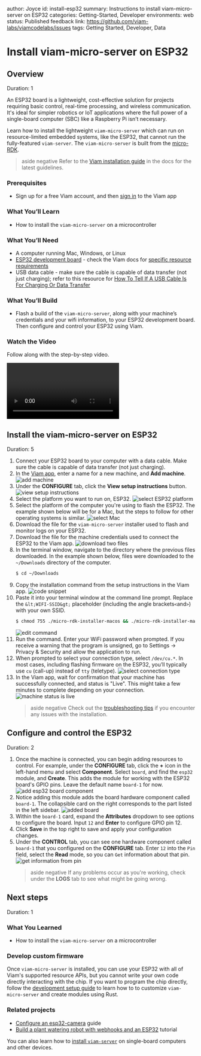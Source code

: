 author: Joyce
id: install-esp32
summary: Instructions to install viam-micro-server on ESP32
categories: Getting-Started, Developer
environments: web
status: Published
feedback link: https://github.com/viam-labs/viamcodelabs/issues
tags: Getting Started, Developer, Data

# Install viam-micro-server on ESP32

<!-- ------------------------ -->

## Overview

Duration: 1

An ESP32 board is a lightweight, cost-effective solution for projects requiring basic control, real-time processing, and wireless communication. It's ideal for simpler robotics or IoT applications where the full power of a single-board computer (SBC) like a Raspberry Pi isn’t necessary.

Learn how to install the lightweight `viam-micro-server` which can run on resource-limited embedded systems, like the ESP32, that cannot run the fully-featured `viam-server`. The `viam-micro-server` is built from the [micro-RDK](https://github.com/viamrobotics/micro-rdk/tree/main).

> aside negative
> Refer to the [Viam installation guide](https://docs.viam.com/installation/) in the docs for the latest guidelines.

### Prerequisites

- Sign up for a free Viam account, and then [sign in](https://app.viam.com/robots/) to the Viam app

### What You’ll Learn

- How to install the `viam-micro-server` on a microcontroller

### What You’ll Need

- A computer running Mac, Windows, or Linux
- [ESP32 development board](https://www.amazon.com/FREENOVE-ESP32-WROVER-Compatible-Wireless-Detailed/dp/B0CJJHXD1W) - check the Viam docs for [specific resource requirements](https://docs.viam.com/installation/#compatibility)
- USB data cable - make sure the cable is capable of data transfer (not just charging); refer to this resource for [How To Tell If A USB Cable Is For Charging Or Data Transfer](https://glidedigital.com/how-to-tell-if-a-usb-cable-is-for-charging-or-data-transfer)

### What You’ll Build

- Flash a build of the `viam-micro-server`, along with your machine’s credentials and your wifi information, to your ESP32 development board. Then configure and control your ESP32 using Viam.

### Watch the Video

Follow along with the step-by-step video.

<video id="yUZMo8l8up4"></video>

<!-- ------------------------ -->

## Install the viam-micro-server on ESP32

Duration: 5

1. Connect your ESP32 board to your computer with a data cable. Make sure the cable is capable of data transfer (not just charging).
1. In the [Viam app](https://app.viam.com/), enter a name for a new machine, and **Add machine**.
   ![add machine](assets/addMachine.png)
1. Under the **CONFIGURE** tab, click the **View setup instructions** button.
   ![view setup instructions](assets/viewSetup.png)
1. Select the platform you want to run on, ESP32.
   ![select ESP32 platform](assets/espPlatform.png)
1. Select the platform of the computer you're using to flash the ESP32. The example shown below will be for a Mac, but the steps to follow for other operating systems is similar.
   ![select Mac](assets/mac.png)
1. Download the file for the `viam-micro-server` installer used to flash and monitor logs on your ESP32.
1. Download the file for the machine credentials used to connect the ESP32 to the Viam app.
   ![download two files](assets/downloads.png)
1. In the terminal window, navigate to the directory where the previous files downloaded. In the example shown below, files were downloaded to the `~/Downloads` directory of the computer.
   ```bash
   $ cd ~/Downloads
   ```
1. Copy the installation command from the setup instructions in the Viam app.
   ![code snippet](assets/codeSample.png)
1. Paste it into your terminal window at the command line prompt. Replace the `&lt;WIFI-SSID&gt;` placeholder (including the angle brackets`<`and`>`) with your own SSID.
   ```bash
   $ chmod 755 ./micro-rdk-installer-macos && ./micro-rdk-installer-macos write-flash --app-config viam-esp32-project-main.json --monitor --wifi-ssid "<WIFI-SSID>"
   ```
   ![edit command](assets/cli.png)
1. Run the command. Enter your WiFi password when prompted. If you receive a warning that the program is unsigned, go to Settings -> Privacy & Security and allow the application to run.
1. When prompted to select your connection type, select `/dev/cu.*`. In most cases, including flashing firmware on the ESP32, you’ll typically use `cu` (call-up) instead of `tty` (teletype).
   ![select connection type](assets/cu.png)
1. In the Viam app, wait for confirmation that your machine has successfully connected, and status is "Live". This might take a few minutes to complete depending on your connection.
   ![machine status is live](assets/live.png)
   > aside negative
   > Check out the [troubleshooting tips](https://docs.viam.com/installation/#troubleshooting) if you encounter any issues with the installation.

<!-- ------------------------ -->

## Configure and control the ESP32

Duration: 2

1. Once the machine is connected, you can begin adding resources to control. For example, under the **CONFIGURE** tab, click the **+** icon in the left-hand menu and select **Component**. Select `board`, and find the `esp32` module, and **Create**. This adds the module for working with the ESP32 board's GPIO pins. Leave the default name `board-1` for now.
   ![add esp32 board component](assets/board.png)
1. Notice adding this module adds the board hardware component called `board-1`. The collapsible card on the right corresponds to the part listed in the left sidebar.
   ![added board](assets/addedBoard.png)
1. Within the `board-1` card, expand the **Attributes** dropdown to see options to configure the board. Input `12` and **Enter** to configure GPIO pin 12.
1. Click **Save** in the top right to save and apply your configuration changes.
1. Under the **CONTROL** tab, you can see one hardware component called `board-1` that you configured on the **CONFIGURE** tab. Enter `12` into the `Pin` field, select the **Read** mode, so you can `Get` information about that pin.
   ![get information from pin](assets/read.png)
   > aside negative
   > If any problems occur as you're working, check under the **LOGS** tab to see what might be going wrong.

<!-- ------------------------ -->

## Next steps

Duration: 1

### What You Learned

- How to install the `viam-micro-server` on a microcontroller

### Develop custom firmware

Once `viam-micro-server` is installed, you can use your ESP32 with all of Viam's supported resource APIs, but you cannot write your own code directly interacting with the chip. If you want to program the chip directly, follow the [development setup guide](https://docs.viam.com/installation/viam-micro-server-dev/) to learn how to to customize `viam-micro-server` and create modules using Rust.

### Related projects

- [Configure an esp32-camera](https://docs.viam.com/components/camera/esp32-camera/) guide
- [Build a plant watering robot with webhooks and an ESP32](https://www.viam.com/post/build-a-plant-watering-robot-with-webhooks-and-an-esp32) tutorial

You can also learn how to [install `viam-server`](https://docs.viam.com/installation/#install-viam-server) on single-board computers and other devices.
